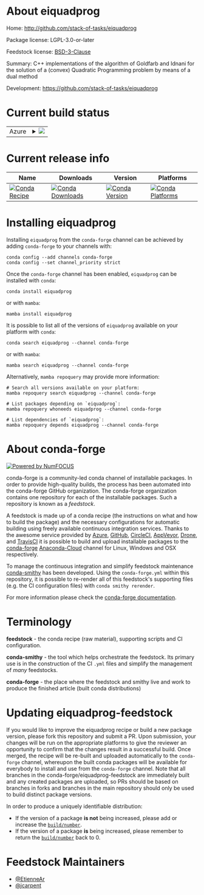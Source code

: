 About eiquadprog
================

Home: http://github.com/stack-of-tasks/eiquadprog

Package license: LGPL-3.0-or-later

Feedstock license: [BSD-3-Clause](https://github.com/conda-forge/eiquadprog-feedstock/blob/main/LICENSE.txt)

Summary: C++ implementations of the algorithm of Goldfarb and Idnani for the solution of a (convex) Quadratic Programming problem by means of a dual method

Development: https://github.com/stack-of-tasks/eiquadprog

Current build status
====================


<table>
    
  <tr>
    <td>Azure</td>
    <td>
      <details>
        <summary>
          <a href="https://dev.azure.com/conda-forge/feedstock-builds/_build/latest?definitionId=12812&branchName=main">
            <img src="https://dev.azure.com/conda-forge/feedstock-builds/_apis/build/status/eiquadprog-feedstock?branchName=main">
          </a>
        </summary>
        <table>
          <thead><tr><th>Variant</th><th>Status</th></tr></thead>
          <tbody><tr>
              <td>linux_64</td>
              <td>
                <a href="https://dev.azure.com/conda-forge/feedstock-builds/_build/latest?definitionId=12812&branchName=main">
                  <img src="https://dev.azure.com/conda-forge/feedstock-builds/_apis/build/status/eiquadprog-feedstock?branchName=main&jobName=linux&configuration=linux_64_" alt="variant">
                </a>
              </td>
            </tr><tr>
              <td>osx_64</td>
              <td>
                <a href="https://dev.azure.com/conda-forge/feedstock-builds/_build/latest?definitionId=12812&branchName=main">
                  <img src="https://dev.azure.com/conda-forge/feedstock-builds/_apis/build/status/eiquadprog-feedstock?branchName=main&jobName=osx&configuration=osx_64_" alt="variant">
                </a>
              </td>
            </tr>
          </tbody>
        </table>
      </details>
    </td>
  </tr>
</table>

Current release info
====================

| Name | Downloads | Version | Platforms |
| --- | --- | --- | --- |
| [![Conda Recipe](https://img.shields.io/badge/recipe-eiquadprog-green.svg)](https://anaconda.org/conda-forge/eiquadprog) | [![Conda Downloads](https://img.shields.io/conda/dn/conda-forge/eiquadprog.svg)](https://anaconda.org/conda-forge/eiquadprog) | [![Conda Version](https://img.shields.io/conda/vn/conda-forge/eiquadprog.svg)](https://anaconda.org/conda-forge/eiquadprog) | [![Conda Platforms](https://img.shields.io/conda/pn/conda-forge/eiquadprog.svg)](https://anaconda.org/conda-forge/eiquadprog) |

Installing eiquadprog
=====================

Installing `eiquadprog` from the `conda-forge` channel can be achieved by adding `conda-forge` to your channels with:

```
conda config --add channels conda-forge
conda config --set channel_priority strict
```

Once the `conda-forge` channel has been enabled, `eiquadprog` can be installed with `conda`:

```
conda install eiquadprog
```

or with `mamba`:

```
mamba install eiquadprog
```

It is possible to list all of the versions of `eiquadprog` available on your platform with `conda`:

```
conda search eiquadprog --channel conda-forge
```

or with `mamba`:

```
mamba search eiquadprog --channel conda-forge
```

Alternatively, `mamba repoquery` may provide more information:

```
# Search all versions available on your platform:
mamba repoquery search eiquadprog --channel conda-forge

# List packages depending on `eiquadprog`:
mamba repoquery whoneeds eiquadprog --channel conda-forge

# List dependencies of `eiquadprog`:
mamba repoquery depends eiquadprog --channel conda-forge
```


About conda-forge
=================

[![Powered by
NumFOCUS](https://img.shields.io/badge/powered%20by-NumFOCUS-orange.svg?style=flat&colorA=E1523D&colorB=007D8A)](https://numfocus.org)

conda-forge is a community-led conda channel of installable packages.
In order to provide high-quality builds, the process has been automated into the
conda-forge GitHub organization. The conda-forge organization contains one repository
for each of the installable packages. Such a repository is known as a *feedstock*.

A feedstock is made up of a conda recipe (the instructions on what and how to build
the package) and the necessary configurations for automatic building using freely
available continuous integration services. Thanks to the awesome service provided by
[Azure](https://azure.microsoft.com/en-us/services/devops/), [GitHub](https://github.com/),
[CircleCI](https://circleci.com/), [AppVeyor](https://www.appveyor.com/),
[Drone](https://cloud.drone.io/welcome), and [TravisCI](https://travis-ci.com/)
it is possible to build and upload installable packages to the
[conda-forge](https://anaconda.org/conda-forge) [Anaconda-Cloud](https://anaconda.org/)
channel for Linux, Windows and OSX respectively.

To manage the continuous integration and simplify feedstock maintenance
[conda-smithy](https://github.com/conda-forge/conda-smithy) has been developed.
Using the ``conda-forge.yml`` within this repository, it is possible to re-render all of
this feedstock's supporting files (e.g. the CI configuration files) with ``conda smithy rerender``.

For more information please check the [conda-forge documentation](https://conda-forge.org/docs/).

Terminology
===========

**feedstock** - the conda recipe (raw material), supporting scripts and CI configuration.

**conda-smithy** - the tool which helps orchestrate the feedstock.
                   Its primary use is in the construction of the CI ``.yml`` files
                   and simplify the management of *many* feedstocks.

**conda-forge** - the place where the feedstock and smithy live and work to
                  produce the finished article (built conda distributions)


Updating eiquadprog-feedstock
=============================

If you would like to improve the eiquadprog recipe or build a new
package version, please fork this repository and submit a PR. Upon submission,
your changes will be run on the appropriate platforms to give the reviewer an
opportunity to confirm that the changes result in a successful build. Once
merged, the recipe will be re-built and uploaded automatically to the
`conda-forge` channel, whereupon the built conda packages will be available for
everybody to install and use from the `conda-forge` channel.
Note that all branches in the conda-forge/eiquadprog-feedstock are
immediately built and any created packages are uploaded, so PRs should be based
on branches in forks and branches in the main repository should only be used to
build distinct package versions.

In order to produce a uniquely identifiable distribution:
 * If the version of a package **is not** being increased, please add or increase
   the [``build/number``](https://docs.conda.io/projects/conda-build/en/latest/resources/define-metadata.html#build-number-and-string).
 * If the version of a package **is** being increased, please remember to return
   the [``build/number``](https://docs.conda.io/projects/conda-build/en/latest/resources/define-metadata.html#build-number-and-string)
   back to 0.

Feedstock Maintainers
=====================

* [@EtienneAr](https://github.com/EtienneAr/)
* [@jcarpent](https://github.com/jcarpent/)

